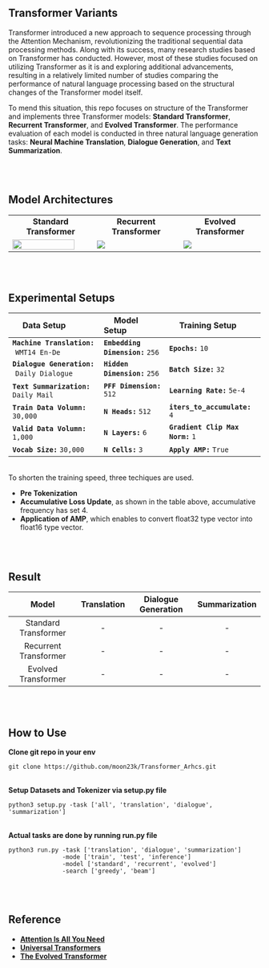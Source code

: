 ## Transformer Variants

Transformer introduced a new approach to sequence processing through the Attention Mechanism, revolutionizing the traditional sequential data processing methods. Along with its success, many research studies based on Transformer has conducted. However, most of these studies focused on utilizing Transformer as it is and exploring additional advancements, resulting in a relatively limited number of studies comparing the performance of natural language processing based on the structural changes of the Transformer model itself. 

To mend this situation, this repo focuses on structure of the Transformer and implements three Transformer models: **Standard Transformer**, **Recurrent Transformer**, and **Evolved Transformer**. The performance evaluation of each model is conducted in three natural language generation tasks: **Neural Machine Translation**, **Dialogue Generation**, and **Text Summarization**. 

<br><br>


## Model Architectures
<table>
  <tr align='center'>
    <td><b>Standard Transformer</b></td>
    <td><b>Recurrent Transformer</b></td>
    <td><b>Evolved Transformer</b></td>
  </tr>
  <tr>
    <td><img src="https://github.com/moon23k/Transformer_Archs/assets/71929682/5d118ff7-7d8d-4093-ba73-e131e703f467" height=90%; /></td>
    <td><img src="https://github.com/moon23k/Transformer_Archs/assets/71929682/a3a4de91-ecef-4841-a005-c1810ec850ef" /></td>
    <td><img src="https://github.com/moon23k/Transformer_Archs/assets/71929682/1ce4619d-fa7c-44d2-8498-ec568c27994e" /></td>
  </tr>  
</table>
<br><br>


## Experimental Setups

| &emsp; **Data Setup**                      | &emsp; **Model Setup**                | &emsp; **Training Setup** |
| :---                                       | :---                                  | :---                      |
| **`Machine Translation:`** &hairsp; `WMT14 En-De` | **`Embedding Dimension:`** `256` | **`Epochs:`** `10` |
| **`Dialogue Generation:`** &hairsp; `Daily Dialogue` | **`Hidden Dimension:`** `256`  | **`Batch Size:`** `32` |
| **`Text Summarization:`** &hairsp; `Daily Mail` | **`PFF Dimension:`** `512` | **`Learning Rate:`** `5e-4` |
| **`Train Data Volumn:`** &hairsp; `30,000` | **`N Heads:`** `512` | **`iters_to_accumulate:`** `4`           |
| **`Valid Data Volumn:`** &hairsp; `1,000` | **`N Layers:`** `6` | **`Gradient Clip Max Norm:`** `1` |
| **`Vocab Size:`** `30,000`        | **`N Cells:`** `3`             | **`Apply AMP:`** `True`       |

<br>To shorten the training speed, three techiques are used. <br> 
* **Pre Tokenization** <br>
* **Accumulative Loss Update**, as shown in the table above, accumulative frequency has set 4. <br>
* **Application of AMP**, which enables to convert float32 type vector into float16 type vector.

<br><br>

## Result
| Model | Translation | Dialogue Generation | Summarization |
|:---:|:---:|:---:|:---:|
| Standard Transformer | - | - | - |
| Recurrent Transformer | - | - | - |
| Evolved Transformer | - | - | - |

<br><br>


## How to Use
**Clone git repo in your env** 
```
git clone https://github.com/moon23k/Transformer_Arhcs.git
```

<br> **Setup Datasets and Tokenizer via setup.py file**
```
python3 setup.py -task ['all', 'translation', 'dialogue', 'summarization']
```

<br> **Actual tasks are done by running run.py file**
```
python3 run.py -task ['translation', 'dialogue', 'summarization']
               -mode ['train', 'test', 'inference']
               -model ['standard', 'recurrent', 'evolved']
               -search ['greedy', 'beam']
```
<br><br>

## Reference
* [**Attention Is All You Need**](https://arxiv.org/abs/1706.03762) <br>
* [**Universal Transformers**](https://arxiv.org/abs/1807.03819) <br>
* [**The Evolved Transformer**](https://arxiv.org/abs/1901.11117) <br>
